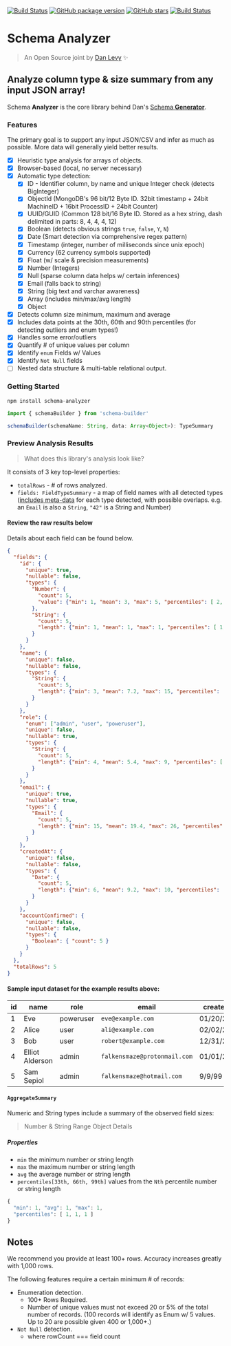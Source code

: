 [![Build Status](https://travis-ci.org/justsml/schema-analyzer.svg?branch=master)](https://travis-ci.org/justsml/schema-analyzer)
[![GitHub package version](https://img.shields.io/github/package-json/v/justsml/schema-analyzer.svg?style=flat)](https://github.com/justsml/schema-analyzer)
[![GitHub stars](https://img.shields.io/github/stars/justsml/schema-analyzer.svg?label=Stars&style=flat)](https://github.com/justsml/schema-analyzer)
[![Build Status](https://img.shields.io/endpoint.svg?url=https%3A%2F%2Factions-badge.atrox.dev%2Fjustsml%2Fschema-analyzer%2Fbadge&style=flat)](https://actions-badge.atrox.dev/justsml/schema-analyzer/goto)


# Schema Analyzer

> An Open Source joint by [Dan Levy](https://danlevy.net/) ✨

## Analyze column type & size summary from any input JSON array!

Schema **Analyzer** is the core library behind Dan's [Schema **Generator**](https://github.com/justsml/schema-generator).

### Features

The primary goal is to support any input JSON/CSV and infer as much as possible. More data will generally yield better results.

- [x] Heuristic type analysis for arrays of objects.
- [x] Browser-based (local, no server necessary)
- [x] Automatic type detection:
    - [x] ID - Identifier column, by name and unique Integer check (detects BigInteger)
    - [x] ObjectId (MongoDB's 96 bit/12 Byte ID. 32bit timestamp + 24bit MachineID + 16bit ProcessID + 24bit Counter)
    - [x] UUID/GUID (Common 128 bit/16 Byte ID. Stored as a hex string, dash delimited in parts: 8, 4, 4, 4, 12)
    - [x] Boolean (detects obvious strings `true`, `false`, `Y`, `N`)
    - [x] Date (Smart detection via comprehensive regex pattern)
    - [x] Timestamp (integer, number of milliseconds since unix epoch)
    - [x] Currency (62 currency symbols supported)
    - [x] Float (w/ scale & precision measurements)
    - [x] Number (Integers)
    - [x] Null (sparse column data helps w/ certain inferences)
    - [x] Email (falls back to string)
    - [x] String (big text and varchar awareness)
    - [x] Array (includes min/max/avg length)
    - [x] Object
- [x] Detects column size minimum, maximum and average
- [x] Includes data points at the 30th, 60th and 90th percentiles (for detecting outliers and enum types!)
- [x] Handles some error/outliers
- [x] Quantify # of unique values per column
- [x] Identify `enum` Fields w/ Values
- [x] Identify `Not Null` fields
- [ ] Nested data structure & multi-table relational output.
<!-- - [ ] _Un-de-normalize_ JSON into flat typed objects. -->

### Getting Started

```js
npm install schema-analyzer
```

```js
import { schemaBuilder } from 'schema-builder'

schemaBuilder(schemaName: String, data: Array<Object>): TypeSummary
```

### Preview Analysis Results

> What does this library's analysis look like?

It consists of 3 key top-level properties:

- `totalRows` - # of rows analyzed.
- `fields: FieldTypeSummary` - a map of field names with all detected types ([includes meta-data](#fieldtypesummary) for each type detected, with possible overlaps. e.g. an `Email` is also a `String`, `"42"` is a String and Number)

#### Review the raw results below

Details about each field can be found below.

```json
{
  "fields": {
    "id": {
      "unique": true,
      "nullable": false,
      "types": {
        "Number": {
          "count": 5,
          "value": {"min": 1, "mean": 3, "max": 5, "percentiles": [ 2, 4, 5 ] }
        },
        "String": {
          "count": 5,
          "length": {"min": 1, "mean": 1, "max": 1, "percentiles": [ 1, 1, 1 ] }
        }
      }
    },
    "name": {
      "unique": false,
      "nullable": false,
      "types": {
        "String": {
          "count": 5,
          "length": {"min": 3, "mean": 7.2, "max": 15, "percentiles": [ 3, 10, 15 ] }
        }
      }
    },
    "role": {
      "enum": ["admin", "user", "poweruser"],
      "unique": false,
      "nullable": true,
      "types": {
        "String": {
          "count": 5,
          "length": {"min": 4, "mean": 5.4, "max": 9, "percentiles": [ 4, 5, 9 ] }
        }
      }
    },
    "email": {
      "unique": true,
      "nullable": true,
      "types": {
        "Email": {
          "count": 5,
          "length": {"min": 15, "mean": 19.4, "max": 26, "percentiles": [ 15, 23, 26 ] }
        }
      }
    },
    "createdAt": {
      "unique": false,
      "nullable": false,
      "types": {
        "Date": {
          "count": 5,
          "length": {"min": 6, "mean": 9.2, "max": 10, "percentiles": [ 10, 10, 10 ] }
        }
      }
    },
    "accountConfirmed": {
      "unique": false,
      "nullable": false,
      "types": {
        "Boolean": { "count": 5 }
      }
    }
  },
  "totalRows": 5
}
```

#### Sample input dataset for the example results above:

| id | name            | role      | email                        | createdAt  | accountConfirmed |
|----|-----------------|-----------|------------------------------|------------|------------------|
| 1  | Eve             | poweruser | `eve@example.com`            | 01/20/2020 | false            |
| 2  | Alice           | user      | `ali@example.com`            | 02/02/2020 | true             |
| 3  | Bob             | user      | `robert@example.com`         | 12/31/2019 | true             |
| 4  | Elliot Alderson | admin     | `falkensmaze@protonmail.com` | 01/01/2001 | false            |
| 5  | Sam Sepiol      | admin     | `falkensmaze@hotmail.com`    | 9/9/99     | true             |



#### `AggregateSummary`

Numeric and String types include a summary of the observed field sizes:

> Number & String Range Object Details

##### Properties

- `min` the minimum number or string length
- `max` the maximum number or string length
- `avg` the average number or string length
- `percentiles[33th, 66th, 99th]` values from the `Nth` percentile number or string length

```js
{
  "min": 1, "avg": 1, "max": 1,
  "percentiles": [ 1, 1, 1 ]
}
```

## Notes

We recommend you provide at least 100+ rows. Accuracy increases greatly with 1,000 rows.

The following features require a certain minimum # of records:

- Enumeration detection.
  - 100+ Rows Required.
  - Number of unique values must not exceed 20 or 5% of the total number of records. (100 records will identify as Enum w/ 5 values. Up to 20 are possible given 400 or 1,000+.)
- `Not Null` detection.
  - where rowCount === field count

